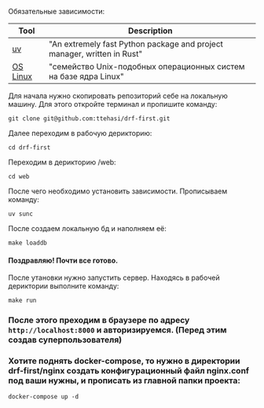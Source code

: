 Обязательные зависимости:

| Tool                                       | Description                                                            |
|--------------------------------------------|------------------------------------------------------------------------|
| [uv](https://docs.astral.sh/uv/)           | "An extremely fast Python package and project manager, written in Rust" |
| [OS Linux](https://www.linux.org/)               | "семейство Unix-подобных операционных систем на базе ядра Linux"                           |


Для начала нужно скопировать репозиторий себе на локальную машину. Для этого откройте терминал и пропишите команду:
~~~
git clone git@github.com:ttehasi/drf-first.git
~~~

Далее переходим в рабочую дерикторию:
~~~
cd drf-first
~~~

Переходим в дерикторию /web:
~~~
cd web
~~~

После чего необходимо установить зависимости. Прописываем команду:
~~~
uv sunc
~~~

После создаем локальную бд и наполняем её:
~~~
make loaddb
~~~

#### Поздравляю! Почти все готово.
После утановки нужно запустить сервер.
Находясь в рабочей дериктории выполните команду:
~~~
make run
~~~

### После этого преходим в браузере по адресу `http://localhost:8000` и авторизируемся. (Перед этим создав суперпользователя)

### Хотите поднять docker-compose, то нужно в директории drf-first/nginx создать конфигурационный файл nginx.conf под ваши нужны, и прописать из главной папки проекта:
~~~
docker-compose up -d
~~~

